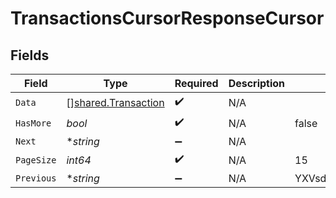 # TransactionsCursorResponseCursor


## Fields

| Field                                                             | Type                                                              | Required                                                          | Description                                                       | Example                                                           |
| ----------------------------------------------------------------- | ----------------------------------------------------------------- | ----------------------------------------------------------------- | ----------------------------------------------------------------- | ----------------------------------------------------------------- |
| `Data`                                                            | [][shared.Transaction](../../../pkg/models/shared/transaction.md) | :heavy_check_mark:                                                | N/A                                                               |                                                                   |
| `HasMore`                                                         | *bool*                                                            | :heavy_check_mark:                                                | N/A                                                               | false                                                             |
| `Next`                                                            | **string*                                                         | :heavy_minus_sign:                                                | N/A                                                               |                                                                   |
| `PageSize`                                                        | *int64*                                                           | :heavy_check_mark:                                                | N/A                                                               | 15                                                                |
| `Previous`                                                        | **string*                                                         | :heavy_minus_sign:                                                | N/A                                                               | YXVsdCBhbmQgYSBtYXhpbXVtIG1heF9yZXN1bHRzLol=                      |